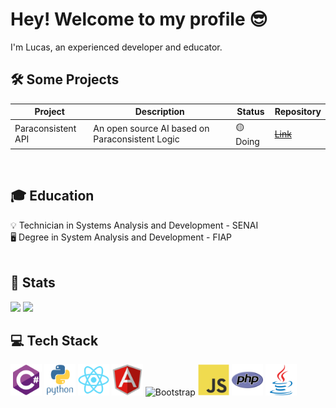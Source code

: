 # Hey! Welcome to my profile 😎

<p>I'm Lucas, an experienced developer and educator.</p>

## 🛠️ Some Projects

<table>
  <thead>
    <tr>
      <th>Project</th>
      <th>Description</th>
      <th>Status</th>
      <th>Repository</th>
    </tr>
  </thead>
  <tbody>
    <tr>
      <td>Paraconsistent API</td>
      <td>An open source AI based on Paraconsistent Logic</td>
      <td>🟡Doing</td>
      <td><a href="https://www.youtube.com/watch?v=wbby9coDRCk"><s>Link</s></a></td>
    </tr>
  </tbody>
</table>
<br>

## 🎓 Education

💡 Technician in Systems Analysis and Development - SENAI
<br>
🖥️ Degree in System Analysis and Development - FIAP
<br>
<br>

## 🚀 Stats

<div>
  <img height="180px" src="https://github-readme-stats.vercel.app/api/?username=LucasSimionatoIsTaken&show_icons=true&theme=tokyonight&include_all_commits=true&count_public=true"/>
  <img height="180px" src="https://github-readme-stats.vercel.app/api/top-langs/?username=LucasSimionatoIsTaken&theme=tokyonight&layout=compact&langs_count=7"/>
</div>

## 💻 Tech Stack

<div align="left">
  <img alt="C#"         height="50" src="https://raw.githubusercontent.com/devicons/devicon/master/icons/csharp/csharp-original.svg">
  <img alt="Python"     height="50" src="https://raw.githubusercontent.com/devicons/devicon/master/icons/python/python-original-wordmark.svg">
  <img alt="ReactJS"    height="50" src="https://raw.githubusercontent.com/devicons/devicon/master/icons/react/react-original.svg">
  <img alt="Angular"    height="50" src="https://raw.githubusercontent.com/devicons/devicon/master/icons/angularjs/angularjs-original.svg">
  <img alt="Bootstrap"  height="50" src="https://cdn.jsdelivr.net/gh/devicons/devicon/icons/bootstrap/bootstrap-original.svg">
  <img alt="Javascript" height="50" src="https://raw.githubusercontent.com/devicons/devicon/master/icons/javascript/javascript-original.svg">
  <img alt="PHP"        height="50" src="https://raw.githubusercontent.com/devicons/devicon/master/icons/php/php-original.svg">
  <img alt="Java"       height="50" src="https://raw.githubusercontent.com/devicons/devicon/master/icons/java/java-original.svg">
</div>
<br>


